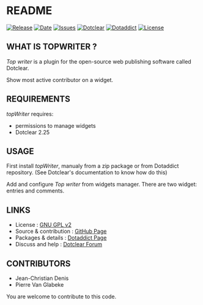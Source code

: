 # README

[![Release](https://img.shields.io/github/v/release/JcDenis/topWriter)](https://github.com/JcDenis/topWriter/releases)
[![Date](https://img.shields.io/github/release-date/JcDenis/topWriter)](https://github.com/JcDenis/topWriter/releases)
[![Issues](https://img.shields.io/github/issues/JcDenis/topWriter)](https://github.com/JcDenis/topWriter/issues)
[![Dotclear](https://img.shields.io/badge/dotclear-v2.25-blue.svg)](https://fr.dotclear.org/download)
[![Dotaddict](https://img.shields.io/badge/dotaddict-official-green.svg)](https://plugins.dotaddict.org/dc2/details/topWriter)
[![License](https://img.shields.io/github/license/JcDenis/topWriter)](https://github.com/JcDenis/topWriter/blob/master/LICENSE)

## WHAT IS TOPWRITER ?

_Top writer_ is a plugin for the open-source 
web publishing software called Dotclear.

Show most active contributor on a widget.

## REQUIREMENTS

_topWriter_ requires: 

 * permissions to manage widgets
 * Dotclear 2.25

## USAGE

First install _topWriter_, manualy from a zip package or from 
Dotaddict repository. (See Dotclear's documentation to know how do this)

Add and configure _Top writer_ from widgets manager.
There are two widget: entries and comments.

## LINKS

 * License : [GNU GPL v2](https://www.gnu.org/licenses/old-licenses/lgpl-2.0.html)
 * Source & contribution : [GitHub Page](https://github.com/JcDenis/topWriter)
 * Packages & details : [Dotaddict Page](https://plugins.dotaddict.org/dc2/details/topWriter)
 * Discuss and help : [Dotclear Forum](http://forum.dotclear.org/viewtopic.php?pid=333002#p333002)

## CONTRIBUTORS

 * Jean-Christian Denis
 * Pierre Van Glabeke

 You are welcome to contribute to this code.